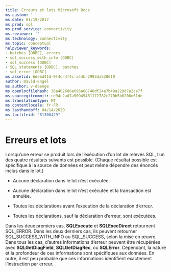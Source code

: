 ```yaml
---
title: Erreurs et lots Microsoft Docs
ms.custom: ''
ms.date: 01/19/2017
ms.prod: sql
ms.prod_service: connectivity
ms.reviewer: ''
ms.technology: connectivity
ms.topic: conceptual
helpviewer_keywords:
- batches [ODBC], errors
- sql_success_with_info [ODBC]
- sql_success [ODBC]
- SQL statements [ODBC], batches
- sql_error [ODBC]
ms.assetid: 6debd41d-9f4c-4f4c-a44b-2993da5306f0
author: David-Engel
ms.author: v-daenge
ms.openlocfilehash: 36a402686a695a08748df24a7b40a228d7a2ca7f
ms.sourcegitcommit: ce94c2ad7a50945481172782c270b5b0206e61de
ms.translationtype: MT
ms.contentlocale: fr-FR
ms.lasthandoff: 04/14/2020
ms.locfileid: "81300429"
---
```

# <a name="errors-and-batches"></a>Erreurs et lots
Lorsqu’une erreur se produit lors de l’exécution d’un lot de relevés SQL, l’un des quatre résultats suivants est possible. (Chaque résultat possible est spécifique à la source de données et peut même dépendre des énoncés inclus dans le lot.)  
  
-   Aucune déclaration dans le lot n’est exécutée.  
  
-   Aucune déclaration dans le lot n’est exécutée et la transaction est annulée.  
  
-   Toutes les déclarations avant l’exécution de la déclaration d’erreur.  
  
-   Toutes les déclarations, sauf la déclaration d’erreur, sont exécutées.  
  
 Dans les deux premiers cas, **SQLExecute** et **SQLExecDirect** retournent SQL_ERROR. Dans les deux derniers cas, ils peuvent retourner SQL_SUCCESS_WITH_INFO ou SQL_SUCCESS, selon la mise en œuvre. Dans tous les cas, d’autres informations d’erreur peuvent être récupérées avec **SQLGetDiagField**, **SQLGetDiagRec**, ou **SQLError**. Cependant, la nature et la profondeur de ces informations sont spécifiques aux données. En outre, il est peu probable que ces informations identifient exactement l’instruction par erreur.
